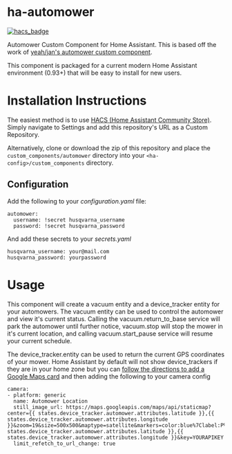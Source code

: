 # ha-automower

[![hacs_badge](https://img.shields.io/badge/HACS-Custom-orange.svg)](https://github.com/custom-components/hacs)

Automower Custom Component for Home Assistant. This is based off the work of [yeah/jan's automower custom component](
https://github.com/yeah/home-assistant).

This component is packaged for a current modern Home Assistant environment (0.93+) that will be easy to install for new users. 

# Installation Instructions
The easiest method is to use [HACS (Home Assistant Community Store)](https://custom-components.github.io/hacs/). Simply 
navigate to Settings and add this repository's URL as a Custom Repository.

Alternatively, clone or download the zip of this repository and place the `custom_components/automower` directory into your `<ha-config>/custom_components` directory. 
  
## Configuration

Add the following to your *configuration.yaml* file:

    automower:
      username: !secret husqvarna_username
      password: !secret husqvarna_password

And add these secrets to your *secrets.yaml*

    husqvarna_username: your@mail.com
    husqvarna_password: yourpassword
    
# Usage
This component will create a vacuum entity and a device_tracker entity for your automowers. The vacuum entity can be used to control the automower and view it's current status. Calling the vacuum.return_to_base service will park the automower until further notice, vacuum.stop will stop the mower in it's current location, and calling vacuum.start_pause service will resume your current schedule. 

The device_tracker.entity can be used to return the current GPS coordinates of your mower. Home Assistant by default will not show device_trackers if they are in your home zone but you can [follow the directions to add a Google Maps card](https://www.home-assistant.io/cookbook/google_maps_card/) and then adding the following to your camera config

    camera:
    - platform: generic
      name: Automower Location
      still_image_url: https://maps.googleapis.com/maps/api/staticmap?center={{ states.device_tracker.automower.attributes.latitude }},{{ states.device_tracker.automower.attributes.longitude }}&zoom=19&size=500x500&maptype=satellite&markers=color:blue%7Clabel:P%7C{{ states.device_tracker.automower.attributes.latitude }},{{ states.device_tracker.automower.attributes.longitude }}&key=YOURAPIKEY
      limit_refetch_to_url_change: true
